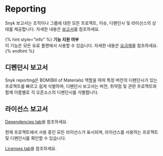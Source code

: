# Reporting

Snyk 보고서는 조직이나 그룹에 대한 모든 프로젝트, 이슈, 디펜던시 및 라이선스의 상태를 제공합니다. 자세한 내용은 [보고서](../../features/general-reports/)를 참조하세요.

{% hint style="info" %}
**기능 지원 여부**\
이 기능은 모든 유료 플랜에서 사용할 수 있습니다. 자세한 내용은 [요금제](https://snyk.io/plans/)를 참조하세요.
{% endhint %}

## 디펜던시 보고서

Snyk reporting은 BOM(Bill of Materials) 역할을 하여 특정 버전의 디펜던시가 있는 프로젝트를 빠르고 쉽게 식별하며, 디펜던시 보고서는 버전, 취약점 및 관련 프로젝트와 함께 이름별로 각 오픈소스의 디펜던시를 식별합니다.

## 라이선스 보고서

[Dependencies tab](https://docs.snyk.io/reports-1/reports/dependencies-tab)을 참조하세요.

현재 프로젝트에서 사용 중인 모든 라이선스가 표시되며, 라이선스를 사용하는 프로젝트 및 디펜던시를 확인할 수 있습니다.

[Licenses tab](https://docs.snyk.io/reports-1/reports/licenses-tab)을 참조하세요.
